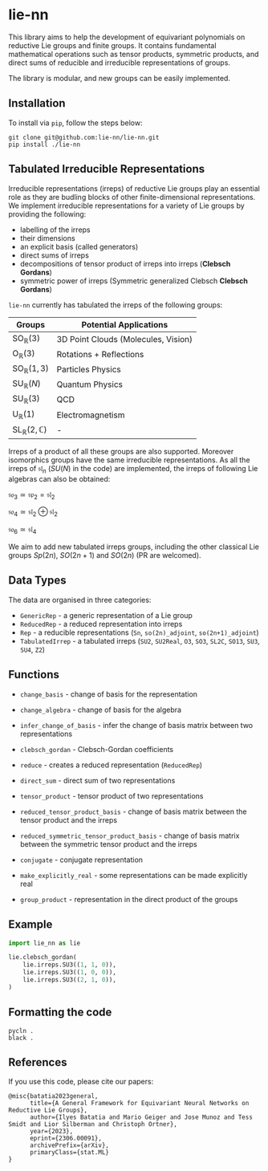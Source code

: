 # lie-nn
This library aims to help the development of equivariant polynomials on reductive Lie groups and finite groups. It contains fundamental mathematical operations such as tensor products, symmetric products, and direct sums of reducible and irreducible representations of groups.

The library is modular, and new groups can be easily implemented.

## Installation

To install via `pip`, follow the steps below:

```
git clone git@github.com:lie-nn/lie-nn.git
pip install ./lie-nn
```

## Tabulated Irreducible Representations

Irreducible representations (irreps) of reductive Lie groups play an essential role as they are budling blocks of other finite-dimensional representations.
We implement irreducible representations for a variety of Lie groups by providing the following:
- labelling of the irreps
- their dimensions
- an explicit basis (called generators)
- direct sums of irreps
- decompositions of tensor product of irreps into irreps (**Clebsch Gordans**)
- symmetric power of irreps (Symmetric generalized Clebsch **Clebsch Gordans**)

`lie-nn` currently has tabulated the irreps of the following groups:

|    Groups     | Potential Applications          |
| ------------- | -------------                   |
| $\mathrm{SO}_{\mathbb{R}}(3)$  | 3D Point Clouds (Molecules, Vision)  |
| $\mathrm{O}_{\mathbb{R}}(3)$   | Rotations + Reflections              |
| $\mathrm{SO}_{\mathbb{R}}(1,3)$  | Particles Physics                  |
| $\mathrm{SU}_{\mathbb{R}}(N)$ | Quantum Physics                   |
| $\mathrm{SU}_{\mathbb{R}}(3)$ | QCD                                   | 
| $\mathrm{U}_{\mathbb{R}}(1)$  | Electromagnetism                      |
| $\mathrm{SL}_{\mathbb{R}}(2, \mathbb{C})$| -                          |
 
Irreps of a product of all these groups are also supported. Moreover isomorphics groups have the same irreducible representations. As all the irreps of $\mathfrak{sl}_ {n}$ ($SU(N)$ in the code) are implemented, the irreps of following Lie algebras can also be obtained:

$\mathfrak{so}_ {3} \simeq \mathfrak{sp}_ {2}  = \mathfrak{sl}_ {2}$

$\mathfrak{so}_ {4} \simeq \mathfrak{sl}_ {2} \oplus \mathfrak{sl} _{2}$

$\mathfrak{so}_ {6} \simeq \mathfrak{sl}_ {4}$
 
We aim to add new tabulated irreps groups, including the other classical Lie groups $Sp(2n)$, $SO(2n+1)$ and $SO(2n)$ (PR are welcomed). 
 
## Data Types
The data are organised in three categories:

- `GenericRep` - a generic representation of a Lie group
- `ReducedRep` - a reduced representation into irreps
- `Rep` - a reducible representations (`Sn`, `so(2n)_adjoint`, `so(2n+1)_adjoint`)
- `TabulatedIrrep` - a tabulated irreps (`SU2`, `SU2Real`, `O3`, `SO3`, `SL2C`, `SO13`, `SU3`, `SU4`, `Z2`)

## Functions

- `change_basis` - change of basis for the representation
- `change_algebra` - change of basis for the algebra
- `infer_change_of_basis` - infer the change of basis matrix between two representations
- `clebsch_gordan` - Clebsch-Gordan coefficients
- `reduce` - creates a reduced representation (`ReducedRep`)
- `direct_sum` - direct sum of two representations

- `tensor_product` - tensor product of two representations
- `reduced_tensor_product_basis` - change of basis matrix between the tensor product and the irreps
- `reduced_symmetric_tensor_product_basis` - change of basis matrix between the symmetric tensor product and the irreps

- `conjugate` - conjugate representation
- `make_explicitly_real` - some representations can be made explicitly real

- `group_product` - representation in the direct product of the groups


## Example

```python
import lie_nn as lie

lie.clebsch_gordan(
    lie.irreps.SU3((1, 1, 0)),
    lie.irreps.SU3((1, 0, 0)),
    lie.irreps.SU3((2, 1, 0)),
)
```

## Formatting the code
```
pycln .
black .
```
## References

If you use this code, please cite our papers:
```text
@misc{batatia2023general,
      title={A General Framework for Equivariant Neural Networks on Reductive Lie Groups}, 
      author={Ilyes Batatia and Mario Geiger and Jose Munoz and Tess Smidt and Lior Silberman and Christoph Ortner},
      year={2023},
      eprint={2306.00091},
      archivePrefix={arXiv},
      primaryClass={stat.ML}
}
```
